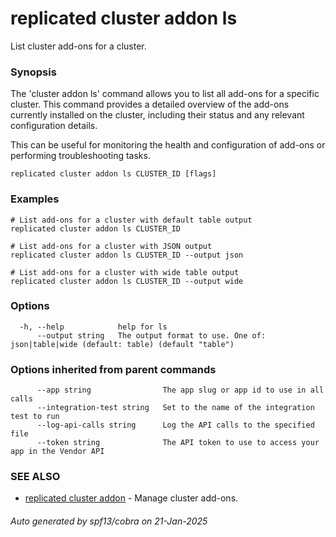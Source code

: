 # replicated cluster addon ls

List cluster add-ons for a cluster.

### Synopsis

The 'cluster addon ls' command allows you to list all add-ons for a specific cluster. This command provides a detailed overview of the add-ons currently installed on the cluster, including their status and any relevant configuration details.

This can be useful for monitoring the health and configuration of add-ons or performing troubleshooting tasks.

```
replicated cluster addon ls CLUSTER_ID [flags]
```

### Examples

```
# List add-ons for a cluster with default table output
replicated cluster addon ls CLUSTER_ID

# List add-ons for a cluster with JSON output
replicated cluster addon ls CLUSTER_ID --output json

# List add-ons for a cluster with wide table output
replicated cluster addon ls CLUSTER_ID --output wide
```

### Options

```
  -h, --help            help for ls
      --output string   The output format to use. One of: json|table|wide (default: table) (default "table")
```

### Options inherited from parent commands

```
      --app string                The app slug or app id to use in all calls
      --integration-test string   Set to the name of the integration test to run
      --log-api-calls string      Log the API calls to the specified file
      --token string              The API token to use to access your app in the Vendor API
```

### SEE ALSO

* [replicated cluster addon](replicated_cluster_addon.md)	 - Manage cluster add-ons.

###### Auto generated by spf13/cobra on 21-Jan-2025
